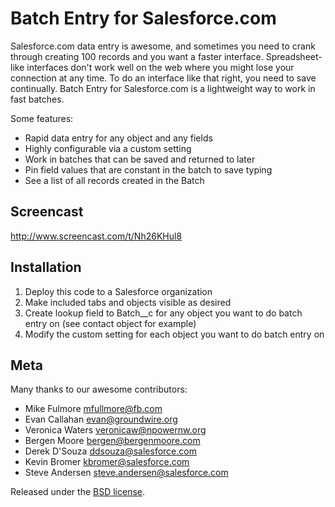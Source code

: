 Batch Entry for Salesforce.com
==============================

Salesforce.com data entry is awesome, and sometimes you need to crank through creating 100 records and you want a faster interface.
Spreadsheet-like interfaces don't work well on the web where you might lose your connection at any time. To do an interface like that right, you need to save continually.
Batch Entry for Salesforce.com is a lightweight way to work in fast batches.

Some features:

* Rapid data entry for any object and any fields
* Highly configurable via a custom setting
* Work in batches that can be saved and returned to later
* Pin field values that are constant in the batch to save typing
* See a list of all records created in the Batch

Screencast
----------
http://www.screencast.com/t/Nh26KHul8

Installation
------------
1. Deploy this code to a Salesforce organization
2. Make included tabs and objects visible as desired
3. Create lookup field to Batch__c for any object you want to do batch entry on (see contact object for example)
4. Modify the custom setting for each object you want to do batch entry on

Meta 
----
Many thanks to our awesome contributors:

* Mike Fulmore <mfullmore@fb.com>
* Evan Callahan <evan@groundwire.org>
* Veronica Waters <veronicaw@npowernw.org>
* Bergen Moore <bergen@bergenmoore.com>
* Derek D'Souza <ddsouza@salesforce.com>
* Kevin Bromer <kbromer@salesforce.com>
* Steve Andersen <steve.andersen@salesforce.com>

Released under the [BSD license](http://www.opensource.org/licenses/BSD-3-Clause).